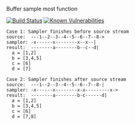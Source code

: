 Buffer sample most function

[![Build Status](https://travis-ci.org/nikoskalogridis/most-buffer-sample.svg?branch=master)](https://travis-ci.org/nikoskalogridis/most-buffer-sample)
[![Known Vulnerabilities](https://snyk.io/test/github/nikoskalogridis/most-buffer-sample/badge.svg?targetFile=package.json)](https://snyk.io/test/github/nikoskalogridis/most-buffer-sample?targetFile=package.json)

```
Case 1: Sampler finishes before source stream
source:  ---1--2--3--4--5--6--7--8->
sampler: -x------x--------x--x--|
result:  --------a--------b--c--d|
  a = [1,2]
  b = [3,4,5]
  c = [6]
  d = [7]

Case 2: Sampler finishes after source stream
source:  ---1--2--3--4--5--6--7--8-|
sampler: -x------x--------x-x---------x->
result:  --------a--------b-c------d|
  a = [1,2]
  b = [3,4,5]
  c = [6]
  d = [7,8]
```
